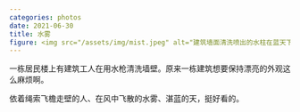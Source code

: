 ```yaml
---
categories: photos
date: 2021-06-30
title: 水雾
figure: <img src="/assets/img/mist.jpeg" alt="建筑墙面清洗喷出的水柱在蓝天下变成了雾。">
---
```

一栋居民楼上有建筑工人在用水枪清洗墙壁。原来一栋建筑想要保持漂亮的外观这么麻烦啊。

依着绳索飞檐走壁的人、在风中飞散的水雾、湛蓝的天，挺好看的。